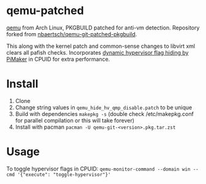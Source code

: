 # qemu-patched
[qemu](https://www.archlinux.org/packages/extra/x86_64/qemu/) from Arch Linux, PKGBUILD patched for anti-vm detection.
Repository forked from [nbaertsch/qemu-git-patched-pkgbuild](https://github.com/nbaertsch/qemu-git-patched-pkgbuild).

This along with the kernel patch and common-sense changes to libvirt xml clears all pafish checks.
Incorporates [dynamic hypervisor flag hiding by PiMaker](https://gist.github.com/PiMaker/70d01cc27792418e8e14e9b2b442129c) in CPUID for extra performance.

# Install
1. Clone
1. Change string values in ``qemu_hide_hv_qmp_disable.patch`` to be unique
1. Build with dependencies ``makepkg -s`` (double check /etc/makepkg.conf for parallel compilation or this will take forever)
1. Install with pacman ``pacman -U qemu-git-<version>.pkg.tar.zst``

# Usage
To toggle hypervisor flags in CPUID:
```qemu-monitor-command --domain win --cmd '{"execute": "toggle-hypervisor"}'```
